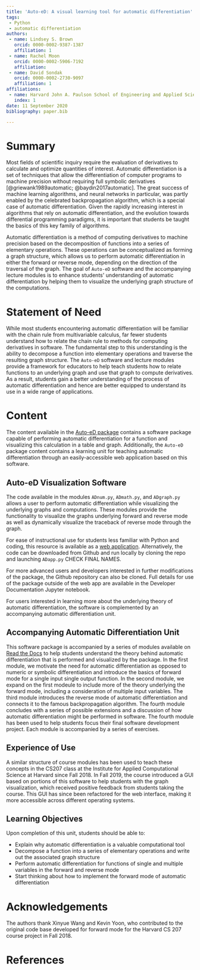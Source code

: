 ```yaml
---
title: 'Auto-eD: A visual learning tool for automatic differentiation'
tags:
 - Python
 - automatic differentiation
authors:
 - name: Lindsey S. Brown
   orcid: 0000-0002-9387-1387
   affiliation: 1
 - name: Rachel Moon
   orcid: 0000-0002-5906-7192
   affiliation:
 - name: David Sondak
   orcid: 0000-0002-2730-9097
   affiliation: 1
affiliations:
 - name: Harvard John A. Paulson School of Engineering and Applied Sciences
   index: 1
date: 11 September 2020
bibliography: paper.bib

---
```

# Summary
Most fields of scientific inquiry require the evaluation of derivatives to calculate and optimize quantities of interest.
Automatic differentiation is a set of techniques that allow the differentiation of computer programs to machine precision
without requiring full symbolic derivatives [@griewank1989automatic; @baydin2017automatic]. The great success of machine learning algorithms, and neural networks in
particular, was partly enabled by the celebrated backpropagation algorithm, which is a special case of automatic
differentiation. Given the rapidly increasing interest in algorithms that rely on automatic differentiation, and the
evolution towards differential programming paradigms, it is important that students be taught the basics of this key family
of algorithms.

<!--Recent research has shown the growing power of machine learning to analyze data, build models, and
predict outcomes, particularly through the use of neural networks.  Automatic differentiation is the basic concept underlying
the backpropagation algorithm, typically employed to fit these neural networks.  However, automatic differentiation is not
limited to this application but is a powerful computational tool for a range of applications, making it important for
students to understand the basics of automatic differentiation.-->

Automatic differentiation is a method of computing derivatives to machine precision based on the decomposition of functions
into a series of elementary operations. These operations can be conceptualized as forming a graph structure, which allows us
to perform automatic differentiation in either the forward or reverse mode, depending on the direction of the traversal of
the graph. The goal of `Auto-eD` software and the accompanying lecture modules is to enhance students' understanding of
automatic differentiation by helping them to visualize the underlying graph structure of the computations.

# Statement of Need
While most students encountering automatic differentiation will be familiar with the chain rule from multivariable calculus,
far fewer students understand how to relate the chain rule to methods for computing derivatives in software. The fundamental
step to this understanding is the ability to decompose a function into elementary operations and traverse the resulting graph
structure. The `Auto-eD` software and lecture modules provide a framework for educators to help teach students how to relate
functions to an underlying graph and use that graph to compute derivatives. As a result, students gain a better understanding
of the process of automatic differentiation and hence are better equipped to understand its use in a wide range of
applications.

# Content
The content available in the [Auto-eD package](https://github.com/lindseysbrown/Auto-eD) contains a software package capable
of performing automatic differentiation for a function and visualizing this calculation in a table and graph. Additionally,
the `Auto-eD` package content contains a learning unit for teaching automatic differentiation through an easily-accessible
web application based on this software.

## Auto-eD Visualization Software
The code available in the modules `ADnum.py`, `ADmath.py`, and `ADgraph.py` allows a user to perform automatic
differentiation while visualizing the underlying graphs and computations. These modules provide the functionality to
visualize the graphs underlying forward and reverse mode as well as dynamically visualize the traceback of reverse mode
through the graph. 

For ease of instructional use for students less familiar with Python and coding, this resource is available as a [web
application](https://autoed.herokuapp.com). Alternatively, the code can be downloaded from Github and run locally by cloning
the repo and launching `ADapp.py` CHECK FINAL NAMES.

For more advanced users and developers interested in further modifications of the package, the Github repository can also be
cloned. Full details for use of the package outside of the web app are available in the Developer Documentation Jupyter
notebook.

For users interested in learning more about the underlying theory of automatic differentiation, the software is complemented
by an accompanying automatic differentiation unit.

## Accompanying Automatic Differentiation Unit
This software package is accompanied by a series of modules available on [Read the
Docs](https://auto-ed.readthedocs.io/en/latest) to help students understand the theory behind automatic differentiation that
is performed and visualized by the package. In the first module, we motivate the need for automatic differentiation as
opposed to numeric or symbolic differentiation and introduce the basics of forward mode for a single input single output
function. In the second module, we expand on the first modeule to include more of the theory underlying the forward mode,
including a consideration of multiple input variables. The third module introduces the reverse mode of automatic
differentiation and connects it to the famous backpropagation algorithm. The fourth module concludes with a series of
possible extensions and a discussion of how automatic differentiation might be performed in software. The fourth module has
been used to help students focus their final software development project. Each module is accompanied by a series of
exercises.

## Experience of Use
A similar structure of course modules has been used to teach these concepts in the CS207 class at the Institute for Applied
Computational Science at Harvard since Fall 2018. In Fall 2019, the course introduced a GUI based on portions of this
software to help students with the graph visualization, which received positive feedback from students taking the course.
This GUI has since been refactored for the web interface, making it more accessible across different operating systems.

## Learning Objectives
Upon completion of this unit, students should be able to:
- Explain why automatic differentiation is a valuable computational tool
- Decompose a function into a series of elementary operations and write out the associated graph structure
- Perform automatic differentiation for functions of single and multiple variables in the forward and reverse mode
- Start thinking about how to implement the forward mode of automatic differentiation


# Acknowledgements
The authors thank Xinyue Wang and Kevin Yoon, who contributed to the original code base developed for forward mode for the
Harvard CS 207 course project in Fall 2018.

# References
